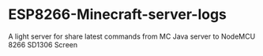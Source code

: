 # ESP8266-Minecraft-server-logs
A light server for share latest commands from MC Java server to NodeMCU 8266 SD1306 Screen
